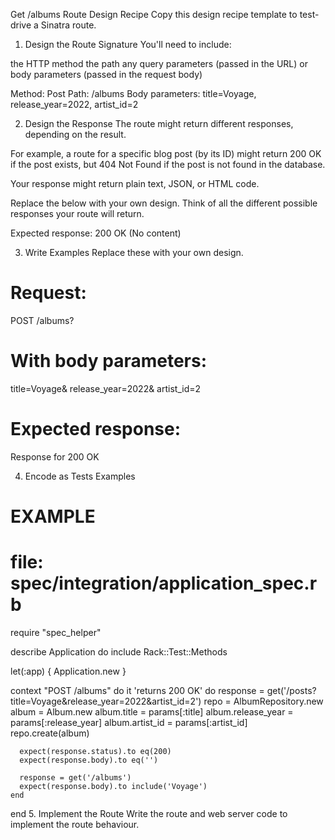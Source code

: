 Get /albums Route Design Recipe
Copy this design recipe template to test-drive a Sinatra route.

1. Design the Route Signature
You'll need to include:

the HTTP method
the path
any query parameters (passed in the URL)
or body parameters (passed in the request body)

Method: Post
Path: /albums
Body parameters: title=Voyage, release_year=2022, artist_id=2

2. Design the Response
The route might return different responses, depending on the result.

For example, a route for a specific blog post (by its ID) might return 200 OK if the post exists, but 404 Not Found if the post is not found in the database.

Your response might return plain text, JSON, or HTML code.

Replace the below with your own design. Think of all the different possible responses your route will return.

Expected response: 200 OK (No content)

3. Write Examples
Replace these with your own design.

# Request:

POST /albums?

# With body parameters:
title=Voyage&
release_year=2022&
artist_id=2

# Expected response:

Response for 200 OK

4. Encode as Tests Examples
# EXAMPLE
# file: spec/integration/application_spec.rb

require "spec_helper"

describe Application do
  include Rack::Test::Methods

  let(:app) { Application.new }

  context "POST /albums" do
    it 'returns 200 OK' do
      response = get('/posts?title=Voyage&release_year=2022&artist_id=2')
      repo = AlbumRepository.new
      album = Album.new
      album.title = params[:title]
      album.release_year = params[:release_year]
      album.artist_id = params[:artist_id]
      repo.create(album)

      expect(response.status).to eq(200)
      expect(response.body).to eq('')

      response = get('/albums')
      expect(response.body).to include('Voyage')
    end

end
5. Implement the Route
Write the route and web server code to implement the route behaviour.